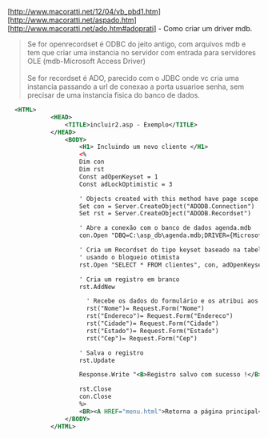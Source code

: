 [http://www.macoratti.net/12/04/vb_pbd1.htm][http://www.macoratti.net/aspado.htm]
<br />
[http://www.macoratti.net/ado.htm#adoprati] - Como criar um driver mdb.
<br />
> Se for openrecordset é ODBC do jeito antigo, com arquivos mdb e tem que criar uma instancia no servidor com entrada para servidores OLE (mdb-Microsoft Access Driver)
> <br /><br />Se for recordset é ADO, parecido com o JDBC onde vc cria uma instancia passando a url de conexao a porta usuarioe senha, sem precisar de uma instancia fisica do banco de dados.

```xml
  <HTML>
			<HEAD>
				<TITLE>incluir2.asp - Exemplo</TITLE>
			</HEAD>
				<BODY>
					<H1> Incluindo um novo cliente </H1>
					<%
					Dim con
					Dim rst
					Const adOpenKeyset = 1
					Const adLockOptimistic = 3

					' Objects created with this method have page scope. Seria a mesma coisa que dar criar uma classe para guardar a instancias do banco de dados e fazer um new aqui.
					Set con = Server.CreateObject("ADODB.Connection")
					Set rst = Server.CreateObject("ADODB.Recordset")

					' Abre a conexão com o banco de dados agenda.mdb
					con.Open "DBQ=C:\asp_db\agenda.mdb;DRIVER={Microsoft Access Driver (*.mdb)}" 'BANCO DE DADOS LOCAL

					' Cria um Recordset do tipo keyset baseado na tabela clientes
					' usando o bloqueio otimista
					rst.Open "SELECT * FROM clientes", con, adOpenKeyset, adLockOptimistic

					' Cria um registro em branco
					rst.AddNew

					  ' Recebe os dados do formulário e os atribui aos campos da tabela cliente
					  rst("Nome")= Request.Form("Nome")
					  rst("Endereco")= Request.Form("Endereco")
					  rst("Cidade")= Request.Form("Cidade")
					  rst("Estado")= Request.Form("Estado")
					  rst("Cep")= Request.Form("Cep")

					' Salva o registro 
					rst.Update

					Response.Write "<B>Registro salvo com sucesso !</B>"

					rst.Close
					con.Close
					%>
					<BR><A HREF="menu.html">Retorna a página principal</A>
				</BODY>
			</HTML>
```
